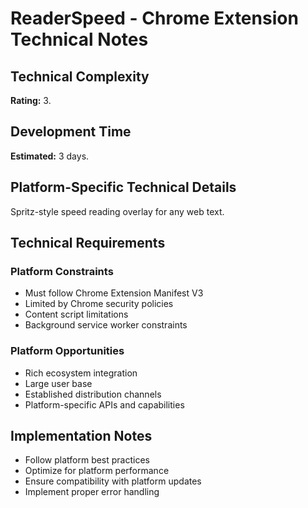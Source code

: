 # ReaderSpeed - Chrome Extension Technical Notes

## Technical Complexity
**Rating:** 3.

## Development Time
**Estimated:** 3 days.

## Platform-Specific Technical Details
Spritz-style speed reading overlay for any web text.

## Technical Requirements

### Platform Constraints
- Must follow Chrome Extension Manifest V3
- Limited by Chrome security policies
- Content script limitations
- Background service worker constraints

### Platform Opportunities
- Rich ecosystem integration
- Large user base
- Established distribution channels
- Platform-specific APIs and capabilities

## Implementation Notes
- Follow platform best practices
- Optimize for platform performance
- Ensure compatibility with platform updates
- Implement proper error handling
